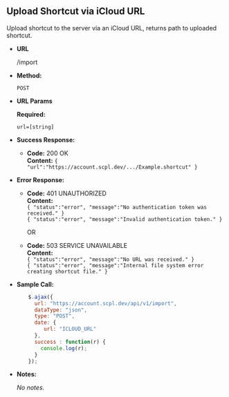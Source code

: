 **Upload Shortcut via iCloud URL**
----
Upload shortcut to the server via an iCloud URL, returns path to uploaded shortcut.

* **URL**

  /import

* **Method:**

  `POST`

*  **URL Params**

   **Required:**

   `url=[string]`

* **Success Response:**

     * **Code:** 200 OK <br />
       **Content:** `{ "url":"https://account.scpl.dev/.../Example.shortcut" }`

* **Error Response:**

   * **Code:** 401 UNAUTHORIZED <br />
     **Content:**<br/>
     `{ "status":"error", "message":"No authentication token was received." }`<br/>
     `{ "status":"error", "message":"Invalid authentication token." }`

     OR

    * **Code:** 503 SERVICE UNAVAILABLE <br />
       **Content:**<br/>
       `{ "status":"error", "message":"No URL was received." }`<br/>
       `{ "status":"error", "message":"Internal file system error creating shortcut file." }`

* **Sample Call:**

```javascript
       $.ajax({
         url: "https://account.scpl.dev/api/v1/import",
         dataType: "json",
         type: "POST",
         date: {
            url: "ICLOUD_URL"
         },
         success : function(r) {
           console.log(r);
         }
       });
```

   * **Notes:**

     _No notes._
